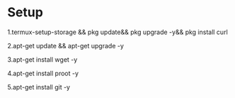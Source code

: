 # Setup
1.termux-setup-storage && pkg update&& pkg upgrade -y&& pkg install curl

2.apt-get update && apt-get upgrade -y

3.apt-get install wget -y

4.apt-get install proot -y

5.apt-get install git -y
